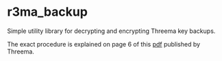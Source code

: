 # r3ma_backup

Simple utility library for decrypting and encrypting Threema key backups.

The exact procedure is explained on page 6 of this [pdf](https://threema.ch/press-files/cryptography_whitepaper.pdf) published by Threema.